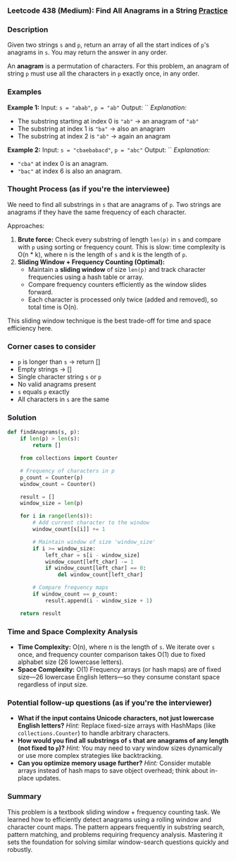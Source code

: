 ### Leetcode 438 (Medium): Find All Anagrams in a String [Practice](https://leetcode.com/problems/find-all-anagrams-in-a-string)

### Description

Given two strings `s` and `p`, return an array of all the start indices of `p`'s anagrams in `s`. You may return the answer in any order.

An **anagram** is a permutation of characters. For this problem, an anagram of string `p` must use all the characters in `p` exactly once, in any order.

### Examples

**Example 1:**
Input: `s = "abab"`, `p = "ab"`
Output: ``
*Explanation:*

- The substring starting at index 0 is `"ab"` → an anagram of `"ab"`
- The substring at index 1 is `"ba"` → also an anagram
- The substring at index 2 is `"ab"` → again an anagram

**Example 2:**
Input: `s = "cbaebabacd"`, `p = "abc"`
Output: ``
*Explanation:*

- `"cba"` at index 0 is an anagram.
- `"bac"` at index 6 is also an anagram.


### Thought Process (as if you're the interviewee)

We need to find all substrings in `s` that are anagrams of `p`. Two strings are anagrams if they have the same frequency of each character.

Approaches:

1. **Brute force:** Check every substring of length `len(p)` in `s` and compare with `p` using sorting or frequency count. This is slow: time complexity is O(n * k), where n is the length of `s` and k is the length of `p`.
2. **Sliding Window + Frequency Counting (Optimal):**
    - Maintain a **sliding window** of size `len(p)` and track character frequencies using a hash table or array.
    - Compare frequency counters efficiently as the window slides forward.
    - Each character is processed only twice (added and removed), so total time is O(n).

This sliding window technique is the best trade-off for time and space efficiency here.

### Corner cases to consider

- `p` is longer than `s` → return []
- Empty strings → []
- Single character string `s` or `p`
- No valid anagrams present
- `s` equals `p` exactly
- All characters in `s` are the same


### Solution

```python
def findAnagrams(s, p):
    if len(p) > len(s):
        return []

    from collections import Counter

    # Frequency of characters in p
    p_count = Counter(p)
    window_count = Counter()

    result = []
    window_size = len(p)

    for i in range(len(s)):
        # Add current character to the window
        window_count[s[i]] += 1

        # Maintain window of size 'window_size'
        if i >= window_size:
            left_char = s[i - window_size]
            window_count[left_char] -= 1
            if window_count[left_char] == 0:
                del window_count[left_char]

        # Compare frequency maps
        if window_count == p_count:
            result.append(i - window_size + 1)

    return result
```


### Time and Space Complexity Analysis

- **Time Complexity:** O(n), where n is the length of `s`.
We iterate over `s` once, and frequency counter comparison takes O(1) due to fixed alphabet size (26 lowercase letters).
- **Space Complexity:** O(1)
Frequency arrays (or hash maps) are of fixed size—26 lowercase English letters—so they consume constant space regardless of input size.


### Potential follow-up questions (as if you're the interviewer)

- **What if the input contains Unicode characters, not just lowercase English letters?**
*Hint:* Replace fixed-size arrays with HashMaps (like `collections.Counter`) to handle arbitrary characters.
- **How would you find all substrings of `s` that are anagrams of any length (not fixed to `p`)?**
*Hint:* You may need to vary window sizes dynamically or use more complex strategies like backtracking.
- **Can you optimize memory usage further?**
*Hint:* Consider mutable arrays instead of hash maps to save object overhead; think about in-place updates.


### Summary

This problem is a textbook sliding window + frequency counting task. We learned how to efficiently detect anagrams using a rolling window and character count maps. The pattern appears frequently in substring search, pattern matching, and problems requiring frequency analysis. Mastering it sets the foundation for solving similar window-search questions quickly and robustly.